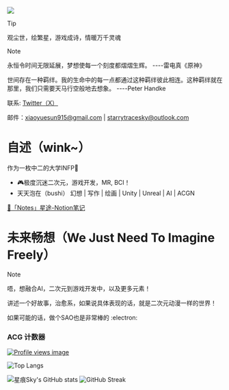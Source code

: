 ![](bg_dark.jpg)

> [!TIP]
> 观尘世，绘繁星，游戏成诗，情暖万千灵魂

> [!NOTE]
> 永恒令时间无限延展，梦想使每一个刻度都熠熠生辉。      ----雷电真《原神》
>
> 世间存在一种羁绊。我的生命中的每一点都通过这种羁绊彼此相连。这种羁绊就在那里，我们只需要天马行空般地去想象。      ----Peter Handke


联系: [Twitter（X）](https://x.com/starrysky_fy)

邮件：xiaoyuesun915@gmail.com | starrytracesky@outlook.com

# 自述（wink~）

作为一枚中二的大学INFP📘 

- 🎮极度沉迷二次元，游戏开发，MR, BCI！
- 天天泡在（bushi） 幻想 | 写作 | 绘画 | Unity | Unreal | AI | ACGN

[📖「Notes」星途-Notion笔记](https://starrytracesky.notion.site/Notes-1ea5e9d8b4b04d0888db741d8014b091?pvs=4)

# 未来畅想（We Just Need To Imagine Freely）

> [!NOTE]
> 唔，想融合AI，二次元到游戏开发中，以及更多元素！
> 
> 讲述一个好故事，治愈系，如果说具体表现的话，就是二次元动漫一样的世界！

如果可能的话，做个SAO也是非常棒的 :electron:


### ACG 计数器

[![Profile views image](https://starry-trace-sky-moe-counter.vercel.app/get/@starry-trace-sky-profile?theme=rule34)](https://github.com/StarrySky-skyler)


![Top Langs](https://starry-trace-sky-readme-stats.vercel.app/api/top-langs/?username=StarrySky-skyler&layout=donut&langs_count=5)

![星痕Sky's GitHub stats](https://starry-trace-sky-readme-stats.vercel.app/api?username=StarrySky-skyler&count_private=true&show_icons=true&theme=tokyonight)
![GitHub Streak](https://github-readme-streak-stats-seven-nu.vercel.app/?user=StarrySky-skyler&theme=tokyonight)
